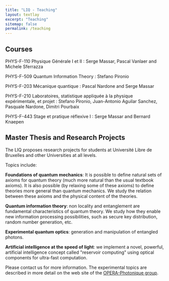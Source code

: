 ```yaml
---
title: "LIQ - Teaching"
layout: textlay
excerpt: "Teaching"
sitemap: false
permalink: /teaching
---
```


## Courses

PHYS-F-110 Physique Générale I et II
: Serge Massar, Pascal Vanlaer and Michele Sferrazza

PHYS-F-509 Quantum Information Theory
: Stefano Pironio

PHYS-F-203 Mécanique quantique
: Pascal Nardone and Serge Massar

PHYS-F-210 Laboratoires, statistique appliquée à la physique expérimentale, et projet
: Stefano Pironio, Juan-Antonio Aguilar Sanchez, Pasquale Nardone, Dimitri Pourbaix

PHYS-F-443 Stage et pratique réflexive I
: Serge Massar and Bernard Knaepen



## Master Thesis and Research Projects

The LIQ proposes research projects for students at Université Libre de Bruxelles and other Universities at all levels.

Topics include:

**Foundations of quantum mechanics**: It is possible to define natural sets of axioms for quantum theory (much more natural than the usual textbook axioms). It is also possible (by relaxing some of these axioms) to define theories more general than quantum mechanics. We study the relation between these axioms and the physical content of the theories.

**Quantum information theory**: non locality and entanglement are fundamental characteristics of quantum theory. We study how they enable new information processing possibilities, such as secure key distribution, random number generation, etc.

**Experimental quantum optics**: generation and manipulation of entangled photons.

**Artificial intelligence at the speed of light**: we implement a novel, powerful, artificial intelligence concept called "reservoir computing" using optical components for ultra-fast computation.

Please contact us for more information. The experimental topics are described in more detail on the web site of the [OPERA-Photonique group](https://opera.ulb.ac.be/opera/-Memoires-de-fin-d-etudes-?lang=fr).
